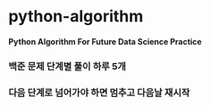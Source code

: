 # python-algorithm

#### Python Algorithm For Future Data Science Practice

### 백준 문제 단계별 풀이 하루 5개
### 다음 단계로 넘어가야 하면 멈추고 다음날 재시작
